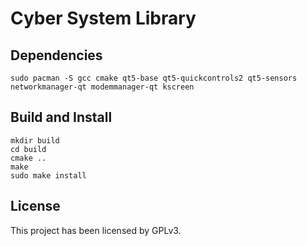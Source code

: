 # Cyber System Library

## Dependencies

```shell
sudo pacman -S gcc cmake qt5-base qt5-quickcontrols2 qt5-sensors networkmanager-qt modemmanager-qt kscreen
```

## Build and Install

```
mkdir build
cd build
cmake ..
make
sudo make install
```

## License

This project has been licensed by GPLv3.
